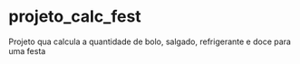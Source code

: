 # projeto_calc_fest
 Projeto qua calcula a quantidade de bolo, salgado, refrigerante e doce para uma festa
